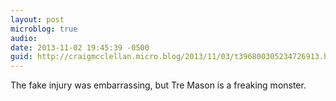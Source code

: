 ```yaml
---
layout: post
microblog: true
audio: 
date: 2013-11-02 19:45:39 -0500
guid: http://craigmcclellan.micro.blog/2013/11/03/t396800305234726913.html
---
```

The fake injury was embarrassing, but Tre Mason is a freaking monster.
